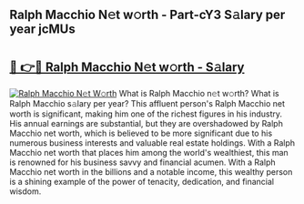 ## Ralph Macchio N𝚎t w𝚘rth - Part-cY3 S𝚊lary per year jcMUs

# <h2><a href="http://gc3por.nevu.top/?p=Ralph+Macchio">🔗 👉🔴 Ralph Macchio N𝚎t w𝚘rth - S𝚊lary</a></h2>

[![Ralph Macchio N𝚎t W𝚘rth](https://i.imgur.com/Oavwk0R.jpeg)](http://gc3por.nevu.top/?p=Ralph+Macchio)
What is Ralph Macchio n𝚎t w𝚘rth? What is Ralph Macchio s𝚊lary per year?
This affluent person's Ralph Macchio net worth is significant, making him one of the richest figures in his industry. His annual earnings are substantial, but they are overshadowed by Ralph Macchio net worth, which is believed to be more significant due to his numerous business interests and valuable real estate holdings. With a Ralph Macchio net worth that places him among the world's wealthiest, this man is renowned for his business savvy and financial acumen. With a Ralph Macchio net worth in the billions and a notable income, this wealthy person is a shining example of the power of tenacity, dedication, and financial wisdom.
